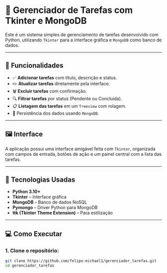 # 📝 Gerenciador de Tarefas com Tkinter e MongoDB

Este é um sistema simples de gerenciamento de tarefas desenvolvido com Python, utilizando `Tkinter` para a interface gráfica e `MongoDB` como banco de dados.

---

## 📌 Funcionalidades

- ✅ **Adicionar tarefas** com título, descrição e status.
- ✏️ **Atualizar tarefas** diretamente pela interface.
- 🗑️ **Excluir tarefas** com confirmação.
- 🔍 **Filtrar tarefas** por status (Pendente ou Concluída).
- 📋 **Listagem das tarefas** em um `Treeview` com rolagem.
- 💾 Persistência dos dados usando `MongoDB`.

---

## 🖼️ Interface

A aplicação possui uma interface amigável feita com `Tkinter`, organizada com campos de entrada, botões de ação e um painel central com a lista das tarefas.

---

## 🧰 Tecnologias Usadas

- **Python 3.10+**
- **Tkinter** – Interface gráfica
- **MongoDB** – Banco de dados NoSQL
- **Pymongo** – Driver Python para MongoDB
- **ttk (Tkinter Theme Extension)** – Para estilização

---

## 💻 Como Executar

### 1. Clone o repositório:

```bash
git clone https://github.com/felipe-michael1/gerenciador_tarefas.git
cd gerenciador_tarefas
